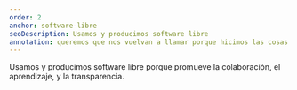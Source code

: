 ```yaml
---
order: 2
anchor: software-libre
seoDescription: Usamos y producimos software libre
annotation: queremos que nos vuelvan a llamar porque hicimos las cosas bien, no porque no tienen alternativa
--- 
```

Usamos y producimos software libre porque promueve la colaboración, el aprendizaje, y la transparencia.